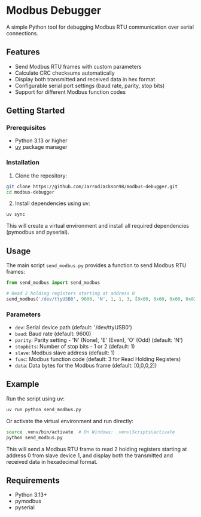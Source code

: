 # Modbus Debugger

A simple Python tool for debugging Modbus RTU communication over serial connections.

## Features

- Send Modbus RTU frames with custom parameters
- Calculate CRC checksums automatically
- Display both transmitted and received data in hex format
- Configurable serial port settings (baud rate, parity, stop bits)
- Support for different Modbus function codes

## Getting Started

### Prerequisites

- Python 3.13 or higher
- [uv](https://docs.astral.sh/uv/) package manager

### Installation

1. Clone the repository:
```bash
git clone https://github.com/JarrodJackson98/modbus-debugger.git
cd modbus-debugger
```

2. Install dependencies using uv:
```bash
uv sync
```

This will create a virtual environment and install all required dependencies (pymodbus and pyserial).

## Usage

The main script `send_modbus.py` provides a function to send Modbus RTU frames:

```python
from send_modbus import send_modbus

# Read 2 holding registers starting at address 0
send_modbus('/dev/ttyUSB0', 9600, 'N', 1, 1, 3, [0x00, 0x00, 0x00, 0x02])
```

### Parameters

- `dev`: Serial device path (default: '/dev/ttyUSB0')
- `baud`: Baud rate (default: 9600)
- `parity`: Parity setting - 'N' (None), 'E' (Even), 'O' (Odd) (default: 'N')
- `stopbits`: Number of stop bits - 1 or 2 (default: 1)
- `slave`: Modbus slave address (default: 1)
- `func`: Modbus function code (default: 3 for Read Holding Registers)
- `data`: Data bytes for the Modbus frame (default: [0,0,0,2])

## Example

Run the script using uv:

```bash
uv run python send_modbus.py
```

Or activate the virtual environment and run directly:

```bash
source .venv/bin/activate  # On Windows: .venv\Scripts\activate
python send_modbus.py
```

This will send a Modbus RTU frame to read 2 holding registers starting at address 0 from slave device 1, and display both the transmitted and received data in hexadecimal format.

## Requirements

- Python 3.13+
- pymodbus
- pyserial
